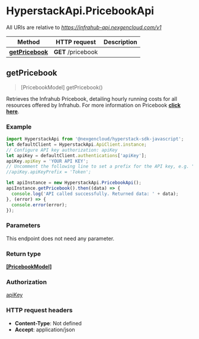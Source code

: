 # HyperstackApi.PricebookApi

All URIs are relative to *https://infrahub-api.nexgencloud.com/v1*

Method | HTTP request | Description
------------- | ------------- | -------------
[**getPricebook**](PricebookApi.md#getPricebook) | **GET** /pricebook | 



## getPricebook

> [PricebookModel] getPricebook()



Retrieves the Infrahub Pricebook, detailing hourly running costs for all resources offered by Infrahub. For more information on Pricebook [**click here**](None/docs/api-reference/pricebook-resources/pricebook/).

### Example

```javascript
import HyperstackApi from '@nexgencloud/hyperstack-sdk-javascript';
let defaultClient = HyperstackApi.ApiClient.instance;
// Configure API key authorization: apiKey
let apiKey = defaultClient.authentications['apiKey'];
apiKey.apiKey = 'YOUR API KEY';
// Uncomment the following line to set a prefix for the API key, e.g. "Token" (defaults to null)
//apiKey.apiKeyPrefix = 'Token';

let apiInstance = new HyperstackApi.PricebookApi();
apiInstance.getPricebook().then((data) => {
  console.log('API called successfully. Returned data: ' + data);
}, (error) => {
  console.error(error);
});

```

### Parameters

This endpoint does not need any parameter.

### Return type

[**[PricebookModel]**](PricebookModel.md)

### Authorization

[apiKey](../README.md#apiKey)

### HTTP request headers

- **Content-Type**: Not defined
- **Accept**: application/json

